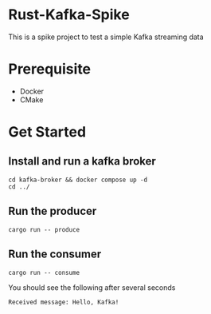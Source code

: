 # Rust-Kafka-Spike

This is a spike project to test a simple Kafka streaming data

# Prerequisite
- Docker
- CMake

# Get Started
## Install and run a kafka broker
```
cd kafka-broker && docker compose up -d
cd ../
```
## Run the producer 
```
cargo run -- produce
```
## Run the consumer
```
cargo run -- consume
```

You should see the following after several seconds
```
Received message: Hello, Kafka!
```
